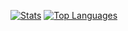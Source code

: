 [![Stats](https://github-readme-stats.vercel.app/api?username=jvtarss&theme=algolia&show_icons=true)](https://github.com/jvtarss)
[![Top Languages](https://github-readme-stats.vercel.app/api/top-langs/?username=jvtarss&theme=algolia&show_icons=true)](https://github.com/jvtarss)
